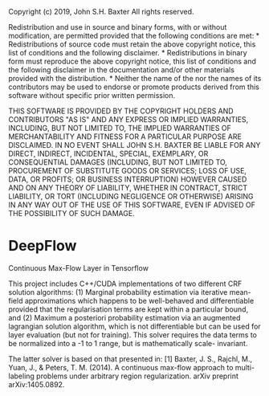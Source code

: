 Copyright (c) 2019, John S.H. Baxter
All rights reserved.

Redistribution and use in source and binary forms, with or without
modification, are permitted provided that the following conditions are met:
    * Redistributions of source code must retain the above copyright
      notice, this list of conditions and the following disclaimer.
    * Redistributions in binary form must reproduce the above copyright
      notice, this list of conditions and the following disclaimer in the
      documentation and/or other materials provided with the distribution.
    * Neither the name of the <organization> nor the
      names of its contributors may be used to endorse or promote products
      derived from this software without specific prior written permission.

THIS SOFTWARE IS PROVIDED BY THE COPYRIGHT HOLDERS AND CONTRIBUTORS "AS IS" AND
ANY EXPRESS OR IMPLIED WARRANTIES, INCLUDING, BUT NOT LIMITED TO, THE IMPLIED
WARRANTIES OF MERCHANTABILITY AND FITNESS FOR A PARTICULAR PURPOSE ARE
DISCLAIMED. IN NO EVENT SHALL JOHN S.H. BAXTER BE LIABLE FOR ANY
DIRECT, INDIRECT, INCIDENTAL, SPECIAL, EXEMPLARY, OR CONSEQUENTIAL DAMAGES
(INCLUDING, BUT NOT LIMITED TO, PROCUREMENT OF SUBSTITUTE GOODS OR SERVICES;
LOSS OF USE, DATA, OR PROFITS; OR BUSINESS INTERRUPTION) HOWEVER CAUSED AND
ON ANY THEORY OF LIABILITY, WHETHER IN CONTRACT, STRICT LIABILITY, OR TORT
(INCLUDING NEGLIGENCE OR OTHERWISE) ARISING IN ANY WAY OUT OF THE USE OF THIS
SOFTWARE, EVEN IF ADVISED OF THE POSSIBILITY OF SUCH DAMAGE.


# DeepFlow
Continuous Max-Flow Layer in Tensorflow

This project includes C++/CUDA implementations of two different CRF solution
algorithms:
    (1) Marginal probability estimation via iterative mean-field approximations
        which happens to be well-behaved and differentiable provided that the
        regularisation terms are kept within a particular bound, and
    (2) Maximum a posteriori probability estimation via an augmented lagrangian
        solution algorithm, which is not differentiable but can be used for
        layer evaluation (but not for training). This solver requires the data
        terms to be normalized into a -1 to 1 range, but is mathematically scale-
        invariant.

The latter solver is based on that presented in:
[1] Baxter, J. S., Rajchl, M., Yuan, J., & Peters, T. M. (2014). A continuous max-flow approach to multi-labeling problems under arbitrary region regularization. arXiv preprint arXiv:1405.0892.


